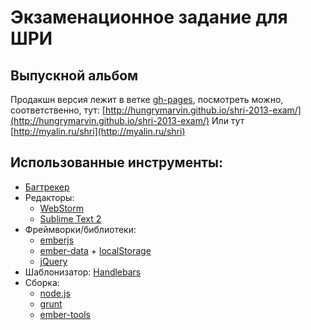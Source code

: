 # Экзаменационное задание для ШРИ
## Выпускной альбом

Продакшн версия лежит в ветке [gh-pages](https://github.com/hungrymarvin/shri-2013-exam/tree/gh-pages),
посмотреть можно, соответственно, тут: [http://hungrymarvin.github.io/shri-2013-exam/](http://hungrymarvin.github.io/shri-2013-exam/)
Или тут [http://myalin.ru/shri](http://myalin.ru/shri)

## Использованные инструменты:

* [Багтрекер](https://trello.com/b/SwHdYmqB/shri-exam)
* Редакторы:
    * [WebStorm](http://www.jetbrains.com/webstorm/)
    * [Sublime Text 2](sublimetext.com/2)
* Фреймворки/библиотеки:
    * [emberjs](http://emberjs.com/)
    * [ember-data](https://github.com/emberjs/data) + [localStorage](https://github.com/rpflorence/ember-localstorage-adapter)
    * [jQuery](http://jquery.com/)
* Шаблонизатор: [Handlebars](http://handlebarsjs.com)
* Сборка:
    * [node.js](http://nodejs.org/)
    * [grunt](http://gruntjs.com/)
    * [ember-tools](https://github.com/rpflorence/ember-tools)
